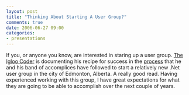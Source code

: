 ```yaml
---
layout: post
title: "Thinking About Starting A User Group?"
comments: true
date: 2006-06-27 09:00
categories:
- presentations
---
```

If you, or anyone you know, are interested in staring up a user group. [The Igloo Coder](http://igloocoder.com/) is documenting his recipe for success in the [process](http://igloocoder.com/archive/2006/06/13/350.aspx) that he and his band of accomplices have followed to start a relatively new .Net user group in the city of Edmonton, Alberta. A really good read. Having experienced working with this group, I have great expectations for what they are going to be able to accomplish over the next couple of years.




